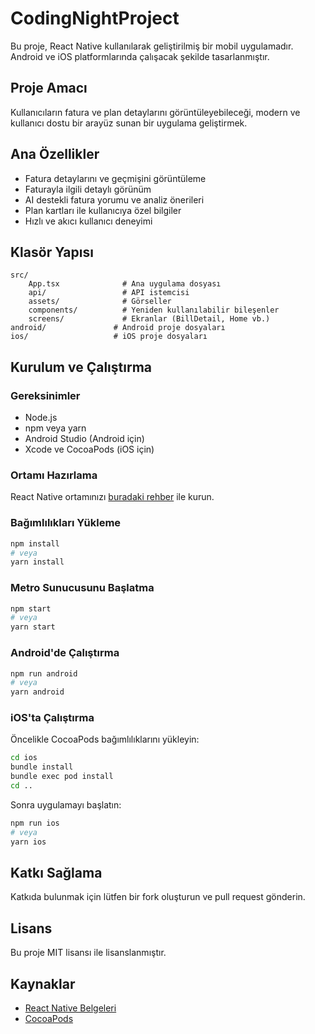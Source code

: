 
# CodingNightProject

Bu proje, React Native kullanılarak geliştirilmiş bir mobil uygulamadır. Android ve iOS platformlarında çalışacak şekilde tasarlanmıştır.

## Proje Amacı

Kullanıcıların fatura ve plan detaylarını görüntüleyebileceği, modern ve kullanıcı dostu bir arayüz sunan bir uygulama geliştirmek.


## Ana Özellikler

- Fatura detaylarını ve geçmişini görüntüleme
- Faturayla ilgili detaylı görünüm
- AI destekli fatura yorumu ve analiz önerileri
- Plan kartları ile kullanıcıya özel bilgiler
- Hızlı ve akıcı kullanıcı deneyimi

## Klasör Yapısı

```
src/
	App.tsx              # Ana uygulama dosyası
	api/                 # API istemcisi
	assets/              # Görseller
	components/          # Yeniden kullanılabilir bileşenler
	screens/             # Ekranlar (BillDetail, Home vb.)
android/               # Android proje dosyaları
ios/                   # iOS proje dosyaları
```

## Kurulum ve Çalıştırma

### Gereksinimler
- Node.js
- npm veya yarn
- Android Studio (Android için)
- Xcode ve CocoaPods (iOS için)

### Ortamı Hazırlama
React Native ortamınızı [buradaki rehber](https://reactnative.dev/docs/environment-setup) ile kurun.

### Bağımlılıkları Yükleme
```sh
npm install
# veya
yarn install
```

### Metro Sunucusunu Başlatma
```sh
npm start
# veya
yarn start
```

### Android'de Çalıştırma
```sh
npm run android
# veya
yarn android
```

### iOS'ta Çalıştırma
Öncelikle CocoaPods bağımlılıklarını yükleyin:
```sh
cd ios
bundle install
bundle exec pod install
cd ..
```
Sonra uygulamayı başlatın:
```sh
npm run ios
# veya
yarn ios
```

## Katkı Sağlama

Katkıda bulunmak için lütfen bir fork oluşturun ve pull request gönderin.

## Lisans

Bu proje MIT lisansı ile lisanslanmıştır.

## Kaynaklar

- [React Native Belgeleri](https://reactnative.dev/docs/getting-started)
- [CocoaPods](https://guides.cocoapods.org/using/getting-started.html)
